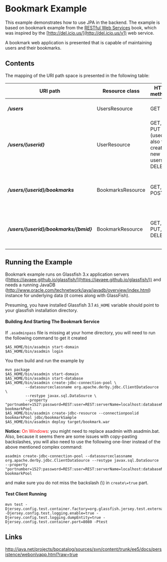 <!--

    DO NOT ALTER OR REMOVE COPYRIGHT NOTICES OR THIS HEADER.

    Copyright (c) 2015-2017 Oracle and/or its affiliates. All rights reserved.

    The contents of this file are subject to the terms of either the GNU
    General Public License Version 2 only ("GPL") or the Common Development
    and Distribution License("CDDL") (collectively, the "License").  You
    may not use this file except in compliance with the License.  You can
    obtain a copy of the License at
    https://oss.oracle.com/licenses/CDDL+GPL-1.1
    or LICENSE.txt.  See the License for the specific
    language governing permissions and limitations under the License.

    When distributing the software, include this License Header Notice in each
    file and include the License file at LICENSE.txt.

    GPL Classpath Exception:
    Oracle designates this particular file as subject to the "Classpath"
    exception as provided by Oracle in the GPL Version 2 section of the License
    file that accompanied this code.

    Modifications:
    If applicable, add the following below the License Header, with the fields
    enclosed by brackets [] replaced by your own identifying information:
    "Portions Copyright [year] [name of copyright owner]"

    Contributor(s):
    If you wish your version of this file to be governed by only the CDDL or
    only the GPL Version 2, indicate your decision by adding "[Contributor]
    elects to include this software in this distribution under the [CDDL or GPL
    Version 2] license."  If you don't indicate a single choice of license, a
    recipient has the option to distribute your version of this file under
    either the CDDL, the GPL Version 2 or to extend the choice of license to
    its licensees as provided above.  However, if you add GPL Version 2 code
    and therefore, elected the GPL Version 2 license, then the option applies
    only if the new code is made subject to such option by the copyright
    holder.

-->

Bookmark Example
================

This example demonstrates how to use JPA in the backend. The example is
based on bookmark example from the [RESTful Web
Services](http://www.oreilly.com/catalog/9780596529260/) book, which was
inspired by the [http://del.icio.us/](http://del.icio.us/v1) web
service.

A bookmark web application is presented that is capable of maintaining
users and their bookmarks.

Contents
--------

The mapping of the URI path space is presented in the following table:

URI path                                | Resource class      | HTTP methods                                          | Notes
--------------------------------------- | ------------------- | ----------------------------------------------------- | --------------------------------------------------------
**_/users_**                            |  UsersResource      |  GET                                                  |  Returns a list of users.
**_/users/{userid}_**                   |  UserResource       |  GET, PUT (used also for creating new users), DELETE  |  Returns user details
**_/users/{userid}/bookmarks_**         |  BookmarksResource  |  GET, POST                                            |  Returns a list of bookmarks for actual user resource.
**_/users/{userid}/bookmarks/{bmid}_**  |  BookmarkResource   |  GET, PUT, DELETE                                     |  Returns bookmark uri and a long and short description.

Running the Example
-------------------

Bookmark example runs on Glassfish 3.x application servers
([https://javaee.github.io/glassfish/](https://javaee.github.io/glassfish/)) and needs a
running JavaDB
(<http://www.oracle.com/technetwork/java/javadb/overview/index.html>)
instance for underlying data (it comes along with GlassFish).

Presuming, you have installed Glassfish 3.1 `AS_HOME` variable should
point to your glassfish installation directory.

#### Building And Starting The Bookmark Service

If `.asadminpass` file is missing at your home directory, you will need
to run the following command to get it created

    $AS_HOME/bin/asadmin start-domain
    $AS_HOME/bin/asadmin login

You then build and run the example by

    mvn package
    $AS_HOME/bin/asadmin start-domain
    $AS_HOME/bin/asadmin start-database
    $AS_HOME/bin/asadmin create-jdbc-connection-pool \
             --datasourceclassname org.apache.derby.jdbc.ClientDataSource \
             --restype javax.sql.DataSource \
             --property "portnumber=1527:password=REST:user=REST:serverName=localhost:databaseName=BookmarkDB:connectionAttributes=;create\=true" bookmarkPool
    $AS_HOME/bin/asadmin create-jdbc-resource --connectionpoolid bookmarkPool jdbc/bookmarkSample
    $AS_HOME/bin/asadmin deploy target/bookmark.war

**Notice:** <span style="color: #f00">On Windows</span>: you might need
to replace asadmin with asadmin.bat. Also, because it seems there are
some issues with copy-pasting backslashes, you will also need to use the
following one-liner instead of the above mentioned complex command:

    asadmin create-jdbc-connection-pool --datasourceclassname org.apache.derby.jdbc.ClientDataSource --restype javax.sql.DataSource --property "portnumber=1527:password=REST:user=REST:serverName=localhost:databaseName=BookmarkDB:connectionAttributes=;create\=true" bookmarkPool

and make sure you do not miss the backslash (\\) in `create\=true` part.

#### Test Client Running

    mvn test -Djersey.config.test.container.factory=org.glassfish.jersey.test.external.ExternalTestContainerFactory -Djersey.config.test.logging.enable=true -Djersey.config.test.logging.dumpEntity=true -Djersey.config.test.container.port=8080 -Ptest

Links
-----

<http://java.net/projects/bpcatalog/sources/svn/content/trunk/ee5/docs/persistence/webonlyapp.html?raw=true>